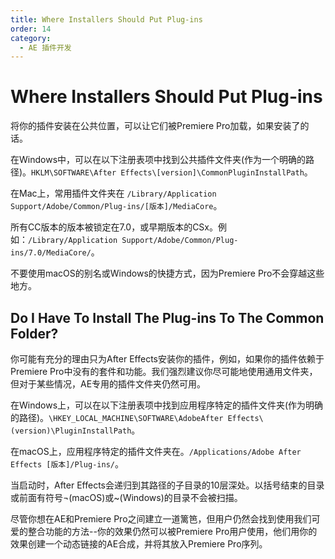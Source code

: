 ```yaml
---
title: Where Installers Should Put Plug-ins
order: 14
category:
  - AE 插件开发
---
```


# Where Installers Should Put Plug-ins

将你的插件安装在公共位置，可以让它们被Premiere Pro加载，如果安装了的话。

在Windows中，可以在以下注册表项中找到公共插件文件夹(作为一个明确的路径)。`HKLM\SOFTWARE\After Effects\[version]\CommonPluginInstallPath`。

在Mac上，常用插件文件夹在 `/Library/Application Support/Adobe/Common/Plug-ins/[版本]/MediaCore`。

所有CC版本的版本被锁定在7.0，或早期版本的CSx。例如：`/Library/Application Support/Adobe/Common/Plug-ins/7.0/MediaCore/`。

不要使用macOS的别名或Windows的快捷方式，因为Premiere Pro不会穿越这些地方。

## Do I Have To Install The Plug-ins To The Common Folder?

你可能有充分的理由只为After Effects安装你的插件，例如，如果你的插件依赖于Premiere Pro中没有的套件和功能。我们强烈建议你尽可能地使用通用文件夹，但对于某些情况，AE专用的插件文件夹仍然可用。

在Windows上，可以在以下注册表项中找到应用程序特定的插件文件夹(作为明确的路径)。`\HKEY_LOCAL_MACHINE\SOFTWARE\AdobeAfter Effects\(version)\PluginInstallPath`。

在macOS上，应用程序特定的插件文件夹在。`/Applications/Adobe After Effects [版本]/Plug-ins/`。

当启动时，After Effects会递归到其路径的子目录的10层深处。以括号结束的目录或前面有符号¬(macOS)或~(Windows)的目录不会被扫描。

尽管你想在AE和Premiere Pro之间建立一道篱笆，但用户仍然会找到使用我们可爱的整合功能的方法--你的效果仍然可以被Premiere Pro用户使用，他们用你的效果创建一个动态链接的AE合成，并将其放入Premiere Pro序列。